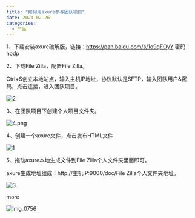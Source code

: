 ```yaml
---
title: "如何用axure参与团队项目"
date: 2024-02-26
categories:
  - 产品
---
```



1、下载安装axure破解版，链接：https://pan.baidu.com/s/1o9qFOyY 密码：hodp

<!-- more -->

2、下载File Zilla，配置File Zilla。

Ctrl+S创立本地站点，输入主机IP地址，协议默认是SFTP，输入团队用户&密码，点击连接，进入团队项目。

![2](../../../assets/images/2)

3、在团队项目下创建个人项目文件夹。

![4.png](../../../assets/images/4.png)

4、创建一个axure文件，点击发布HTML文件

![1](../../../assets/images/1)

5、拖动axure本地生成文件到File Zilla个人文件夹里面即可。

axure生成地址组成：http://主机IP:9000/doc/File Zilla个人文件夹地址。

![3](../../../assets/images/3)

more

![img_0756](../../../assets/images/img_0756)